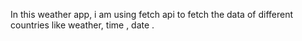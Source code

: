 In this weather app, i am using fetch api to fetch the data of different countries like weather, time , date .
